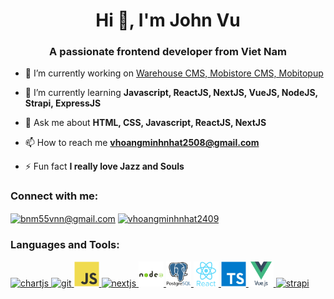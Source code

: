 <h1 align="center">Hi 👋, I'm John Vu</h1>
<h3 align="center">A passionate frontend developer from Viet Nam</h3>

- 🔭 I’m currently working on [Warehouse CMS, Mobistore CMS, Mobitopup](https://mobitopup.vn/ (Those 2 projects are private because of my previous company))

- 🌱 I’m currently learning **Javascript, ReactJS, NextJS, VueJS, NodeJS, Strapi, ExpressJS**

- 💬 Ask me about **HTML, CSS, Javascript, ReactJS, NextJS**

- 📫 How to reach me **vhoangminhnhat2508@gmail.com**

- ⚡ Fun fact **I really love Jazz and Souls**

<h3 align="left">Connect with me:</h3>
<p align="left">
<a href="https://fb.com/bnm55vnn@gmail.com" target="blank"><img align="center" src="https://raw.githubusercontent.com/rahuldkjain/github-profile-readme-generator/master/src/images/icons/Social/facebook.svg" alt="bnm55vnn@gmail.com" height="30" width="40" /></a>
<a href="https://instagram.com/vhoangminhnhat2409" target="blank"><img align="center" src="https://raw.githubusercontent.com/rahuldkjain/github-profile-readme-generator/master/src/images/icons/Social/instagram.svg" alt="vhoangminhnhat2409" height="30" width="40" /></a>
</p>

<h3 align="left">Languages and Tools:</h3>
<p align="left"> <a href="https://www.chartjs.org" target="_blank" rel="noreferrer"> <img src="https://www.chartjs.org/media/logo-title.svg" alt="chartjs" width="40" height="40"/> </a> <a href="https://git-scm.com/" target="_blank" rel="noreferrer"> <img src="https://www.vectorlogo.zone/logos/git-scm/git-scm-icon.svg" alt="git" width="40" height="40"/> </a> <a href="https://developer.mozilla.org/en-US/docs/Web/JavaScript" target="_blank" rel="noreferrer"> <img src="https://raw.githubusercontent.com/devicons/devicon/master/icons/javascript/javascript-original.svg" alt="javascript" width="40" height="40"/> </a> <a href="https://nextjs.org/" target="_blank" rel="noreferrer"> <img src="https://cdn.worldvectorlogo.com/logos/nextjs-2.svg" alt="nextjs" width="40" height="40"/> </a> <a href="https://nodejs.org" target="_blank" rel="noreferrer"> <img src="https://raw.githubusercontent.com/devicons/devicon/master/icons/nodejs/nodejs-original-wordmark.svg" alt="nodejs" width="40" height="40"/> </a> <a href="https://www.postgresql.org" target="_blank" rel="noreferrer"> <img src="https://raw.githubusercontent.com/devicons/devicon/master/icons/postgresql/postgresql-original-wordmark.svg" alt="postgresql" width="40" height="40"/> </a> <a href="https://reactjs.org/" target="_blank" rel="noreferrer"> <img src="https://raw.githubusercontent.com/devicons/devicon/master/icons/react/react-original-wordmark.svg" alt="react" width="40" height="40"/> </a> <a href="https://www.typescriptlang.org/" target="_blank" rel="noreferrer"> <img src="https://raw.githubusercontent.com/devicons/devicon/master/icons/typescript/typescript-original.svg" alt="typescript" width="40" height="40"/> </a> <a href="https://vuejs.org/" target="_blank" rel="noreferrer"> <img src="https://raw.githubusercontent.com/devicons/devicon/master/icons/vuejs/vuejs-original-wordmark.svg" alt="vuejs" width="40" height="40"/> </a> <a href="https://strapi.io/" target="_blank" ref="noreferrer"> <img src="https://d2zv2ciw0ln4h1.cloudfront.net/uploads/strapi_logo_figma_lines_5155cb4b84.svg" alt="strapi" width="60" height="40"/> </a> </p>

